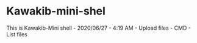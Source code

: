 # Kawakib-mini-shel
<p>
  This is Kawakib-Mini shell - 2020/06/27 - 4:19 AM
  - Upload files
  - CMD
  - List files
  </p>

